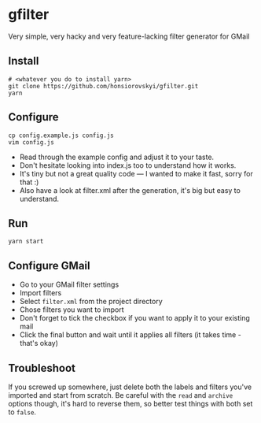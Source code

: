 # gfilter
Very simple, very hacky and very feature-lacking filter generator for GMail

## Install

```
# <whatever you do to install yarn>
git clone https://github.com/honsiorovskyi/gfilter.git
yarn
```

## Configure

```
cp config.example.js config.js
vim config.js
```

* Read through the example config and adjust it to your taste.
* Don't hesitate looking into index.js too to understand how it works.
* It's tiny but not a great quality code — I wanted to make it fast, sorry for that :)
* Also have a look at filter.xml after the generation, it's big but easy to understand.

## Run

```
yarn start
```

## Configure GMail
* Go to your GMail filter settings
* Import filters
* Select `filter.xml` from the project directory
* Chose filters you want to import
* Don't forget to tick the checkbox if you want to apply it to your existing mail
* Click the final button and wait until it applies all filters (it takes time - that's okay)

## Troubleshoot
If you screwed up somewhere, just delete both the labels and filters you've imported and start from scratch. Be careful with the `read` and `archive` options though, it's hard to reverse them, so better test things with both set to `false`.
